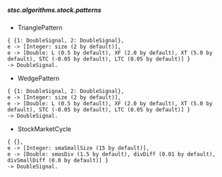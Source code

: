 ##### stsc.algorithms.stock.patterns
 * TrianglePattern
```
{ {1: DoubleSignal, 2: DoubleSignal},
e -> [Integer: size (2 by default)],
e -> [Double: L (0.5 by default), XF (2.0 by default), XT (5.0 by default), STC (-0.05 by default), LTC (0.05 by default)] }
-> DoubleSignal.
```
 * WedgePattern
```
{ {1: DoubleSignal, 2: DoubleSignal},
e -> [Integer: size (2 by default)],
e -> [Double: L (0.5 by default), XF (2.0 by default), XT (5.0 by default), STC (-0.05 by default), LTC (0.05 by default)] }
-> DoubleSignal.
```
 * StockMarketCycle
```
{ {},
e -> [Integer: smaSmallSize (15 by default)],
e -> [Double: smasDiv (1.5 by default), divDiff (0.01 by default), divSmallDiff (0.0 by default)] }
-> DoubleSignal.
```
